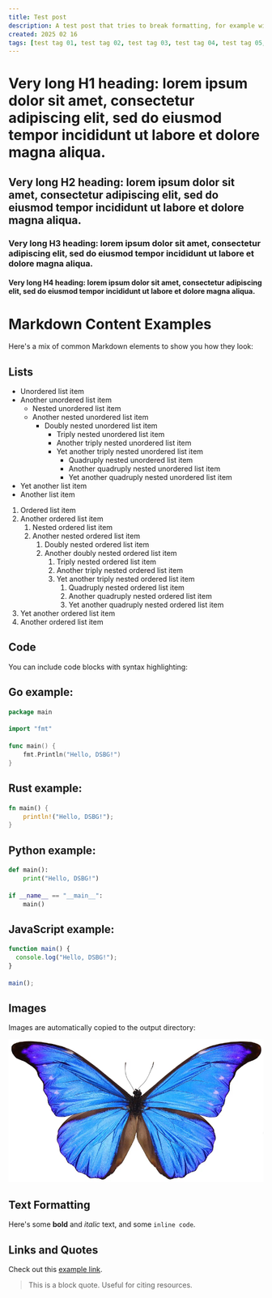 ```yaml
---
title: Test post
description: A test post that tries to break formatting, for example with a very long text to test if description wraps correctly. Lorem ipsum dolor sit amet, consectetur adipiscing elit, sed do eiusmod tempor incididunt ut labore et dolore magna aliqua.
created: 2025 02 16
tags: [test tag 01, test tag 02, test tag 03, test tag 04, test tag 05, test tag 06, test tag 07, test tag 08, test tag 09, test tag 10]
---
```


# Very long H1 heading: lorem ipsum dolor sit amet, consectetur adipiscing elit, sed do eiusmod tempor incididunt ut labore et dolore magna aliqua.

## Very long H2 heading: lorem ipsum dolor sit amet, consectetur adipiscing elit, sed do eiusmod tempor incididunt ut labore et dolore magna aliqua.

### Very long H3 heading: lorem ipsum dolor sit amet, consectetur adipiscing elit, sed do eiusmod tempor incididunt ut labore et dolore magna aliqua.

#### Very long H4 heading: lorem ipsum dolor sit amet, consectetur adipiscing elit, sed do eiusmod tempor incididunt ut labore et dolore magna aliqua.



# Markdown Content Examples

Here's a mix of common Markdown elements to show you how they look:

## Lists

- Unordered list item
- Another unordered list item
    - Nested unordered list item
    - Another nested unordered list item
      - Doubly nested unordered list item
        - Triply nested unordered list item
        - Another triply nested unordered list item
        - Yet another triply nested unordered list item
          - Quadruply nested unordered list item
          - Another quadruply nested unordered list item
          - Yet another quadruply nested unordered list item
- Yet another list item
- Another list item

1.  Ordered list item
2.  Another ordered list item
    1.  Nested ordered list item
    2.  Another nested ordered list item
        1.  Doubly nested ordered list item
        2.  Another doubly nested ordered list item
            1.  Triply nested ordered list item
            2.  Another triply nested ordered list item
            3.  Yet another triply nested ordered list item
                1.  Quadruply nested ordered list item
                2.  Another quadruply nested ordered list item
                3.  Yet another quadruply nested ordered list item
3.  Yet another ordered list item
4.  Another ordered list item


## Code

You can include code blocks with syntax highlighting:

## Go example:
```go
package main

import "fmt"

func main() {
    fmt.Println("Hello, DSBG!")
}
```

## Rust example:
```rust
fn main() {
    println!("Hello, DSBG!");
}
```

## Python example:
```python
def main():
    print("Hello, DSBG!")

if __name__ == "__main__":
    main()
```

## JavaScript example:
```javascript
function main() {
  console.log("Hello, DSBG!");
}

main();
```

## Images

Images are automatically copied to the output directory:

![A Butterfly](01_butterfly.webp)

## Text Formatting

Here's some **bold** and *italic* text, and some `inline code`.

## Links and Quotes

Check out this [example link](https://example.com).

> This is a block quote. Useful for citing resources.
